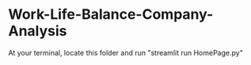 ﻿# Work-Life-Balance-Company-Analysis
 At your terminal, locate this folder and run "streamlit run HomePage.py"
